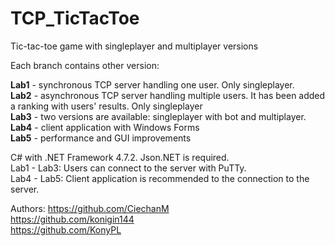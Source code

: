 # TCP_TicTacToe
Tic-tac-toe game with singleplayer and multiplayer versions  

Each branch contains other version:  

**Lab1** - synchronous TCP server handling one user. Only singleplayer.  
**Lab2** - asynchronous TCP server handling multiple users. It has been added a ranking with users' results. Only singleplayer  
**Lab3** - two versions are available: singleplayer with bot and multiplayer.   
**Lab4** - client application with Windows Forms  
**Lab5** - performance and GUI improvements

C# with .NET Framework 4.7.2. Json.NET is required.  
Lab1 - Lab3: Users can connect to the server with PuTTy.  
Lab4 - Lab5: Client application is recommended to the connection to the server.  

Authors:
https://github.com/CiechanM  
https://github.com/konigin144  
https://github.com/KonyPL  
